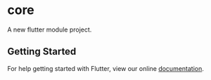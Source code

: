 # core

A new flutter module project.

## Getting Started

For help getting started with Flutter, view our online
[documentation](https://flutter.dev/).
